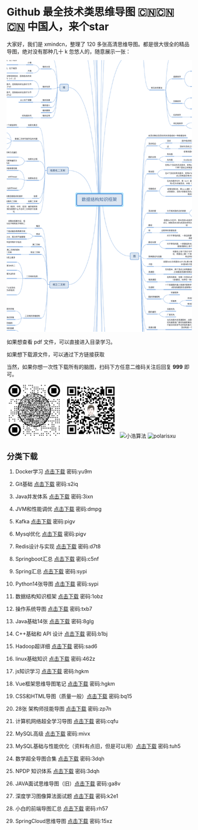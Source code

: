 # Github 最全技术类思维导图 🇨🇳🇨🇳🇨🇳 中国人，来个star

大家好，我们是 xmindcn，整理了 120 多张高清思维导图。都是很大很全的精品导图，绝对没有那种几十 k 忽悠人的，随意展示一张：

[![图片过大，点击查看](img/demo.png)](https://www.geekxh.com/demo-1.png)

如果想查看 pdf 文件，可以直接进入目录学习。

如果想下载源文件，可以通过下方链接获取

当然，如果你想一次性下载所有的脑图，扫码下方任意二维码关注后回复 **999** 即可。

<img src="img/code.png" alt="小浩算法" height="150" width="150"/> <img src="img/polarisxu-qrcode-m.jpg" alt="polarisxu" height="150" width="150"/>
<img src="https://www.geekxh.com/code.png" alt="小浩算法" height="150" width="150"/> <img src="https://www.geekxh.com/code-2.jpg" alt="polarisxu" height="150" width="150"/>

## 分类下载

1. Docker学习 [点击下载](https://pan.baidu.com/s/157SurspsgNXUKNF0kCQKOg)  密码:yu9m

2. Git基础 [点击下载](https://pan.baidu.com/s/1-LNv0GvFGFOiuRaO6kB5VA)  密码:s2iq

3. Java并发体系 [点击下载](https://pan.baidu.com/s/1loK6-Pce4dj6OcI8XKSDKw)  密码:3ixn

4. JVM和性能调优 [点击下载](https://pan.baidu.com/s/1dJFt-pRn0bh-bHTJEV4eNQ)  密码:dmpg

5. Kafka [点击下载](https://pan.baidu.com/s/1WCXeBPU5jQx8UHmD2nWZhQ)  密码:pigv

6. Mysql优化 [点击下载](https://pan.baidu.com/s/1WCXeBPU5jQx8UHmD2nWZhQ)  密码:pigv

7. Redis设计与实现 [点击下载](https://pan.baidu.com/s/1zSj6Tn5vQRyQ5W0kvH7Wbw)  密码:d7t8

8. Springboot汇总 [点击下载](https://pan.baidu.com/s/161cwUpTImZBxulwpqfzQmg)  密码:c5nf

09. Spring汇总 [点击下载](https://pan.baidu.com/s/1NrLXcU7r1g3bUEysxDL7zA)  密码:sypi

10. Python14张导图 [点击下载](https://pan.baidu.com/s/1NrLXcU7r1g3bUEysxDL7zA)  密码:sypi

11. 数据结构知识框架 [点击下载](https://pan.baidu.com/s/1yXO8PSWuZwR9fUAOFiZJxg)  密码:1obz

12. 操作系统导图 [点击下载](https://pan.baidu.com/s/1_clSc3TZgmJKs7oNG-nwSQ)  密码:txb7

13. Java基础14张 [点击下载](https://pan.baidu.com/s/1xI5H4MErSbhySyz3zbL87w)  密码:8glg

14. C++基础和 API 设计 [点击下载](https://pan.baidu.com/s/1rHsPZDAYuZFhkvVgpxLhjg)  密码:b1bj

15. Hadoop超详细 [点击下载](https://pan.baidu.com/s/1pQI3b8r2u_wC8UA8fHpnPQ)  密码:sad6

16. linux基础知识 [点击下载](https://pan.baidu.com/s/1G3THmZ-Is8ALSih4X1qVhg)  密码:462z

17. js知识学习 [点击下载](https://pan.baidu.com/s/1Z22SH4TVBF1BUHvbGP06pg)  密码:hgkm

18. Vue框架思维导图笔记 [点击下载](https://pan.baidu.com/s/1Z22SH4TVBF1BUHvbGP06pg)  密码:hgkm

19. CSS和HTML导图（质量一般）[点击下载](https://pan.baidu.com/s/1Pj3R60NHTxjKo5RvjeV2yg)  密码:bq15

20. 28张 架构师技能导图 [点击下载](https://pan.baidu.com/s/19Q4Q1XQtOGXsjsVecgzYgQ)  密码:zp7n

21. 计算机网络超全学习导图 [点击下载](https://pan.baidu.com/s/17XmSOYGv5-Vww-gzN_XqcA)  密码:cqfu

22. MySQL高级 [点击下载](https://pan.baidu.com/s/1wp8EWDf3DBR0leQwxw7T1g)  密码:mivx

23. MySQL基础与性能优化（资料有点旧，但是可以用）[点击下载](https://pan.baidu.com/s/1KAmO4l8xaQ4ui4hYsqwHhw)  密码:tuh5

24. 数学超全导图合集 [点击下载](https://pan.baidu.com/s/1oDoh-mMN8DtB5TxgZvolDg)  密码:3dqh

25. NPDP 知识体系 [点击下载](https://pan.baidu.com/s/1oDoh-mMN8DtB5TxgZvolDg)  密码:3dqh

26. JAVA面试思维导图（旧）[点击下载](https://pan.baidu.com/s/17CIL9lbPwj0QHfy8nE3Ckg)  密码:ga8v

27. 深度学习图像算法面试题 [点击下载](https://pan.baidu.com/s/1aXzcU00wTLoIJtynbvemSw)  密码:k2e1

28. 小白的前端导图汇总 [点击下载](https://pan.baidu.com/s/1NTKYFyXohTK-ZNPDQigjyA)  密码:rh57

29. SpringCloud思维导图 [点击下载](https://pan.baidu.com/s/1EQLQWTvJMUyIxct8FE7LhA)  密码:15xz

